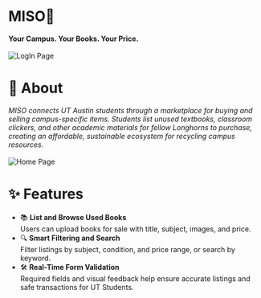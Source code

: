 # MISO🍜
**Your Campus. Your Books. Your Price.** 
<br><br>![LogIn Page](https://github.com/user-attachments/assets/344fb1d8-c243-43a3-893f-607f90a405fa)

# 📝 About
*MISO connects UT Austin students through a marketplace for buying and selling campus-specific items. Students list unused textbooks, classroom clickers, and other academic materials for fellow Longhorns to purchase, creating an affordable, sustainable ecosystem for recycling campus resources.*
<br><br>![Home Page](https://github.com/user-attachments/assets/271b0792-031f-41b1-b5a6-e0b4dbde9a91)

# ✨ Features
- 📚 **List and Browse Used Books**  
Users can upload books for sale with title, subject, images, and price.  
- 🔍 **Smart Filtering and Search**  
Filter listings by subject, condition, and price range, or search by keyword. <br>
- 🛠️ **Real-Time Form Validation**  
Required fields and visual feedback help ensure accurate listings and safe transactions for UT Students. <br>

